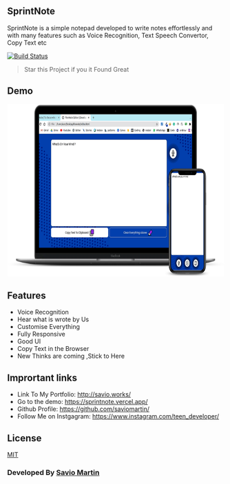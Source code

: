 ## SprintNote

SprintNote is a simple notepad developed to write notes effortlessly and with many features such as Voice Recognition, Text Speech Convertor, Copy Text etc

[![Build Status](https://travis-ci.org/joemccann/dillinger.svg?branch=master)](http://savio.works/)

> Star this Project if you it Found Great

## Demo
<img src="img/flex.png" height="400px">

## Features

  - Voice Recognition<br>
  - Hear what is wrote by Us<br>
  - Customise Everything<br>
  - Fully Responsive
  - Good UI
  - Copy Text in the Browser
  - New Thinks are coming ,Stick to Here

## Imprortant links
- Link To My Portfolio: http://savio.works/
- Go to the demo: https://sprintnote.vercel.app/
- Github Profile: https://github.com/saviomartin/
- Follow Me on Instgagram: https://www.instagram.com/teen_developer/

## License
<a href="https://github.com/saviomartin/sprintnote/blob/master/LICENSE.txt">MIT</a>

### Developed By <a href="https://www.instagram.com/teen_developer/">Savio Martin</a>
